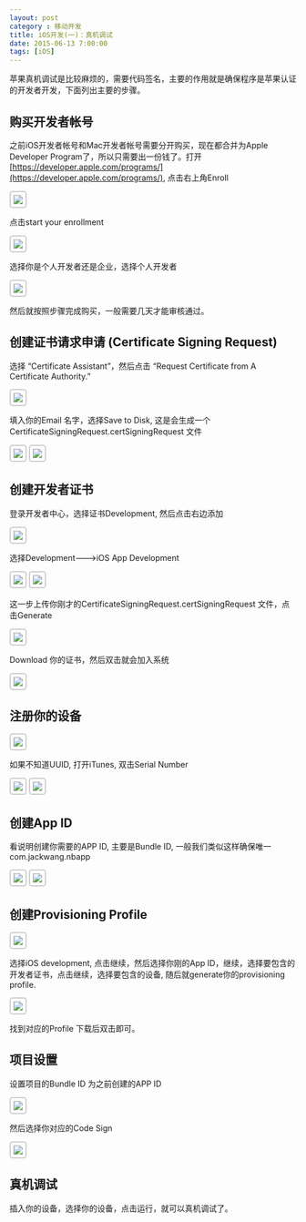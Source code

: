```yaml
---
layout: post
category : 移动开发
title: iOS开发(一)：真机调试
date: 2015-06-13 7:00:00
tags: [iOS]
---
```


苹果真机调试是比较麻烦的，需要代码签名，主要的作用就是确保程序是苹果认证的开发者开发，下面列出主要的步骤。

## 购买开发者帐号

<style>
img {
  max-width: 700px;
  border: solid 2px #ccc;
  padding: 5px;
  border-radius:5px;
}
</style>

之前iOS开发者帐号和Mac开发者帐号需要分开购买，现在都合并为Apple Developer Program了，所以只需要出一份钱了。打开 [https://developer.apple.com/programs/](https://developer.apple.com/programs/), 点击右上角Enroll

<img class="img-responsive" src="https://cdn.jsdelivr.net/gh/wangdeshui/blogpics@master/ios/debug-in-device/ios-developer-center.png"/>

点击start your enrollment

<img class="img-responsive" src="https://cdn.jsdelivr.net/gh/wangdeshui/blogpics@master/ios/debug-in-device/start-your-enroll.png"/>

选择你是个人开发者还是企业，选择个人开发者

<img class="img-responsive" src="https://cdn.jsdelivr.net/gh/wangdeshui/blogpics@master/ios/debug-in-device/select-develop-type.png"/>

然后就按照步骤完成购买，一般需要几天才能审核通过。


## 创建证书请求申请 (Certificate Signing Request)

选择 “Certificate Assistant”，然后点击 “Request Certificate from A Certificate Authority.”

<img class="img-responsive" src="https://cdn.jsdelivr.net/gh/wangdeshui/blogpics@master/ios/debug-in-device/request-certification.png" />

填入你的Email 名字，选择Save to Disk, 这是会生成一个CertificateSigningRequest.certSigningRequest 文件

<img class="img-responsive" src="https://cdn.jsdelivr.net/gh/wangdeshui/blogpics@master/ios/debug-in-device/certificaiton-info.png"/>

<img class="img-responsive" src="https://cdn.jsdelivr.net/gh/wangdeshui/blogpics@master/ios/debug-in-device/save-certification-info.png"/>

## 创建开发者证书

登录开发者中心，选择证书Development, 然后点击右边添加

<img class="img-responsive" src="https://cdn.jsdelivr.net/gh/wangdeshui/blogpics@master/ios/debug-in-device/member-center.png" />

选择Development--->iOS App Development

<img class="img-responsive" src="https://cdn.jsdelivr.net/gh/wangdeshui/blogpics@master/ios/debug-in-device/select-dev-cert-type.png" />

<img class="img-responsive" src="https://cdn.jsdelivr.net/gh/wangdeshui/blogpics@master/ios/debug-in-device/how-to-create-csr.png"/>

这一步上传你刚才的CertificateSigningRequest.certSigningRequest 文件，点击Generate

<img class="img-responsive" src="https://cdn.jsdelivr.net/gh/wangdeshui/blogpics@master/ios/debug-in-device/generate-your-certificate.png"/>

Download 你的证书，然后双击就会加入系统

<img class="img-responsive" src="https://cdn.jsdelivr.net/gh/wangdeshui/blogpics@master/ios/debug-in-device/generate-dev-certification.png" />

## 注册你的设备

<img class="img-responsive" src="https://cdn.jsdelivr.net/gh/wangdeshui/blogpics@master/ios/debug-in-device/register-device.png"/>

如果不知道UUID, 打开iTunes, 双击Serial Number

<img class="img-responsive" src="https://cdn.jsdelivr.net/gh/wangdeshui/blogpics@master/ios/debug-in-device/itunes.png" />
<img class="img-responsive" src="https://cdn.jsdelivr.net/gh/wangdeshui/blogpics@master/ios/debug-in-device/uuid.png"/>


## 创建App ID

看说明创建你需要的APP ID, 主要是Bundle ID, 一般我们类似这样确保唯一 com.jackwang.nbapp

<img class="img-responsive" src="https://cdn.jsdelivr.net/gh/wangdeshui/blogpics@master/ios/debug-in-device/appid.png"/>

<img class="img-responsive" src="https://cdn.jsdelivr.net/gh/wangdeshui/blogpics@master/ios/debug-in-device/buildid.png" />


## 创建Provisioning Profile

<img class="img-responsive" src="https://cdn.jsdelivr.net/gh/wangdeshui/blogpics@master/ios/debug-in-device/add-provision-profile.png" />

选择iOS development, 点击继续，然后选择你刚的App ID，继续，选择要包含的开发者证书，点击继续，选择要包含的设备, 随后就generate你的provisioning profile.

<img  class="img-responsive" src="https://cdn.jsdelivr.net/gh/wangdeshui/blogpics@master/ios/debug-in-device/generate-profile.png"/> 

找到对应的Profile 下载后双击即可。


## 项目设置

设置项目的Bundle ID 为之前创建的APP ID

<img class="img-responsive" src="https://cdn.jsdelivr.net/gh/wangdeshui/blogpics@master/ios/debug-in-device/xcode-setting-bundle.png"/>

然后选择你对应的Code Sign

<img class="img-responsive" src="https://cdn.jsdelivr.net/gh/wangdeshui/blogpics@master/ios/debug-in-device/xcode-code-sign.png" />

## 真机调试

插入你的设备，选择你的设备，点击运行，就可以真机调试了。